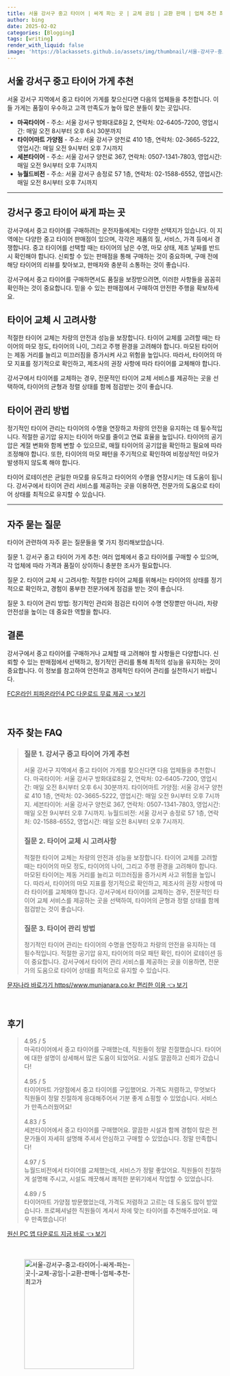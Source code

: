 ```yaml
---
title: 서울 강서구 중고 타이어 | 싸게 파는 곳 | 교체 공임 | 교환 판매 | 업체 추천 최고가
author: bing
date: 2025-02-02
categories: [Blogging]
tags: [writing]
render_with_liquid: false
image: 'https://blackassets.github.io/assets/img/thumbnail/서울-강서구-중고-타이어-|-싸게-파는-곳-|-교체-공임-|-교환-판매-|-업체-추천-최고가.webp'
---
```



<h2 id='추천 중고 타이어 가게'>서울 강서구 중고 타이어 가게 추천</h2>

<p>서울 강서구 지역에서 중고 타이어 가게를 찾으신다면 다음의 업체들을 추천합니다. 이들 가게는 품질이 우수하고 고객 만족도가 높아 많은 분들이 찾는 곳입니다.</p>

<ul>
    <li><b>마곡타이어</b> - 주소: 서울 강서구 방화대로8길 2, 연락처: 02-6405-7200, 영업시간: 매일 오전 8시부터 오후 6시 30분까지</li>
    <li><b>타이어마트 가양점</b> - 주소: 서울 강서구 양천로 410 1층, 연락처: 02-3665-5222, 영업시간: 매일 오전 9시부터 오후 7시까지</li>
    <li><b>세븐타이어</b> - 주소: 서울 강서구 양천로 367, 연락처: 0507-1341-7803, 영업시간: 매일 오전 9시부터 오후 7시까지</li>
    <li><b>뉴월드비전</b> - 주소: 서울 강서구 송정로 57 1층, 연락처: 02-1588-6552, 영업시간: 매일 오전 8시부터 오후 7시까지</li>
</ul>

<hr />

<h2 id='중고 타이어 구매 방법'>강서구 중고 타이어 싸게 파는 곳</h2>

<p>강서구에서 중고 타이어를 구매하려는 운전자들에게는 다양한 선택지가 있습니다. 이 지역에는 다양한 중고 타이어 판매점이 있으며, 각각은 제품의 질, 서비스, 가격 등에서 경쟁합니다. 중고 타이어를 선택할 때는 타이어의 남은 수명, 마모 상태, 제조 날짜를 반드시 확인해야 합니다. 신뢰할 수 있는 판매점을 통해 구매하는 것이 중요하며, 구매 전에 해당 타이어의 리뷰를 찾아보고, 판매자와 충분히 소통하는 것이 좋습니다.</p>

<p>강서구에서 중고 타이어를 구매하면서도 품질을 보장받으려면, 이러한 사항들을 꼼꼼히 확인하는 것이 중요합니다. 믿을 수 있는 판매점에서 구매하여 안전한 주행을 확보하세요.</p>

<h2 id='타이어 교체 시 고려 사항'>타이어 교체 시 고려사항</h2>

<p>적절한 타이어 교체는 차량의 안전과 성능을 보장합니다. 타이어 교체를 고려할 때는 타이어의 마모 정도, 타이어의 나이, 그리고 주행 환경을 고려해야 합니다. 마모된 타이어는 제동 거리를 늘리고 미끄러짐을 증가시켜 사고 위험을 높입니다. 따라서, 타이어의 마모 지표를 정기적으로 확인하고, 제조사의 권장 사항에 따라 타이어를 교체해야 합니다.</p>

<p>강서구에서 타이어를 교체하는 경우, 전문적인 타이어 교체 서비스를 제공하는 곳을 선택하여, 타이어의 균형과 정렬 상태를 함께 점검받는 것이 좋습니다.</p>

<h2 id='타이어 관리 방법'>타이어 관리 방법</h2>

<p>정기적인 타이어 관리는 타이어의 수명을 연장하고 차량의 안전을 유지하는 데 필수적입니다. 적절한 공기압 유지는 타이어 마모를 줄이고 연료 효율을 높입니다. 타이어의 공기압은 계절 변화와 함께 변할 수 있으므로, 매월 타이어의 공기압을 확인하고 필요에 따라 조정해야 합니다. 또한, 타이어의 마모 패턴을 주기적으로 확인하여 비정상적인 마모가 발생하지 않도록 해야 합니다.</p>

<p>타이어 로테이션은 균일한 마모를 유도하고 타이어의 수명을 연장시키는 데 도움이 됩니다. 강서구에서 타이어 관리 서비스를 제공하는 곳을 이용하면, 전문가의 도움으로 타이어 상태를 최적으로 유지할 수 있습니다.</p>

<hr />

<h2 id='자주 묻는 질문'>자주 묻는 질문</h2>

<p>타이어 관련하여 자주 묻는 질문들을 몇 가지 정리해보았습니다.</p>

<p>질문 1. 강서구 중고 타이어 가게 추천: 여러 업체에서 중고 타이어를 구매할 수 있으며, 각 업체에 따라 가격과 품질이 상이하니 충분한 조사가 필요합니다.</p>

<p>질문 2. 타이어 교체 시 고려사항: 적절한 타이어 교체를 위해서는 타이어의 상태를 정기적으로 확인하고, 경험이 풍부한 전문가에게 점검을 받는 것이 좋습니다.</p>

<p>질문 3. 타이어 관리 방법: 정기적인 관리와 점검은 타이어 수명 연장뿐만 아니라, 차량 안전성을 높이는 데 중요한 역할을 합니다.</p>

<h2 id='결론'>결론</h2>

<p>강서구에서 중고 타이어를 구매하거나 교체할 때 고려해야 할 사항들은 다양합니다. 신뢰할 수 있는 판매점에서 선택하고, 정기적인 관리를 통해 최적의 성능을 유지하는 것이 중요합니다. 이 정보를 참고하여 안전하고 경제적인 타이어 관리를 실천하시기 바랍니다.</p>


<p><a class="click-button" title="FC온라인 피파온라인4 PC 다운로드 무료 제공" href="https://blackassets.github.io/posts/FC%EC%98%A8%EB%9D%BC%EC%9D%B8-%ED%94%BC%ED%8C%8C%EC%98%A8%EB%9D%BC%EC%9D%B84-PC-%EB%8B%A4%EC%9A%B4%EB%A1%9C%EB%93%9C-%EB%AC%B4%EB%A3%8C-%EC%A0%9C%EA%B3%B5/" rel="dofollow">FC온라인 피파온라인4 PC 다운로드 무료 제공 👈 보기</a></p><br>
<h2 id='자주_찾는_FAQ'>자주 찾는 FAQ</h2>
<div itemscope="" itemtype="https://schema.org/FAQPage"> 
<blockquote> 
<div itemscope="" itemprop="mainEntity" itemtype="https://schema.org/Question"> 
<h3 itemprop="name">질문 1. 강서구 중고 타이어 가게 추천</h3> 
<div itemscope="" itemprop="acceptedAnswer" itemtype="https://schema.org/Answer"> 
<span itemprop="text"> 
<p>서울 강서구 지역에서 중고 타이어 가게를 찾으신다면 다음 업체들을 추천합니다. 마곡타이어: 서울 강서구 방화대로8길 2, 연락처: 02-6405-7200, 영업시간: 매일 오전 8시부터 오후 6시 30분까지. 타이어마트 가양점: 서울 강서구 양천로 410 1층, 연락처: 02-3665-5222, 영업시간: 매일 오전 9시부터 오후 7시까지. 세븐타이어: 서울 강서구 양천로 367, 연락처: 0507-1341-7803, 영업시간: 매일 오전 9시부터 오후 7시까지. 뉴월드비전: 서울 강서구 송정로 57 1층, 연락처: 02-1588-6552, 영업시간: 매일 오전 8시부터 오후 7시까지.</p> 
</span> 
</div> 
</div> 

<div itemscope="" itemprop="mainEntity" itemtype="https://schema.org/Question"> 
<h3 itemprop="name">질문 2. 타이어 교체 시 고려사항</h3> 
<div itemscope="" itemprop="acceptedAnswer" itemtype="https://schema.org/Answer"> 
<span itemprop="text"> 
<p>적절한 타이어 교체는 차량의 안전과 성능을 보장합니다. 타이어 교체를 고려할 때는 타이어의 마모 정도, 타이어의 나이, 그리고 주행 환경을 고려해야 합니다. 마모된 타이어는 제동 거리를 늘리고 미끄러짐을 증가시켜 사고 위험을 높입니다. 따라서, 타이어의 마모 지표를 정기적으로 확인하고, 제조사의 권장 사항에 따라 타이어를 교체해야 합니다. 강서구에서 타이어를 교체하는 경우, 전문적인 타이어 교체 서비스를 제공하는 곳을 선택하여, 타이어의 균형과 정렬 상태를 함께 점검받는 것이 좋습니다.</p> 
</span> 
</div> 
</div> 

<div itemscope="" itemprop="mainEntity" itemtype="https://schema.org/Question"> 
<h3 itemprop="name">질문 3. 타이어 관리 방법</h3> 
<div itemscope="" itemprop="acceptedAnswer" itemtype="https://schema.org/Answer"> 
<span itemprop="text"> 
<p>정기적인 타이어 관리는 타이어의 수명을 연장하고 차량의 안전을 유지하는 데 필수적입니다. 적절한 공기압 유지, 타이어의 마모 패턴 확인, 타이어 로테이션 등이 중요합니다. 강서구에서 타이어 관리 서비스를 제공하는 곳을 이용하면, 전문가의 도움으로 타이어 상태를 최적으로 유지할 수 있습니다.</p> 
</span> 
</div> 
</div> 

</blockquote> 
</div> 
<p><a class="click-button" title="문자나라 바로가기 https//www.munjanara.co.kr 편리한 이용" href="https://blackassets.github.io/posts/%EB%AC%B8%EC%9E%90%EB%82%98%EB%9D%BC-%EB%B0%94%EB%A1%9C%EA%B0%80%EA%B8%B0-httpswww.munjanara.co.kr-%ED%8E%B8%EB%A6%AC%ED%95%9C-%EC%9D%B4%EC%9A%A9/" rel="dofollow">문자나라 바로가기 https//www.munjanara.co.kr 편리한 이용 👈 보기</a></p><br>
<h2 id='후기'>후기</h2>
<div itemscope itemtype="https://schema.org/Product">
  <blockquote>
  <div itemprop="review" itemscope itemtype="https://schema.org/Review">
      <div itemprop="reviewRating" itemscope itemtype="https://schema.org/Rating"> <span itemprop="ratingValue">4.95</span> / <span itemprop="bestRating">5</span> </div>
      <span itemprop="reviewBody">마곡타이어에서 중고 타이어를 구매했는데, 직원들이 정말 친절했습니다. 타이어에 대한 설명이 상세해서 많은 도움이 되었어요. 시설도 깔끔하고 신뢰가 갔습니다!</span>
  </div>
  <br>
  <div itemprop="review" itemscope itemtype="https://schema.org/Review">
      <div itemprop="reviewRating" itemscope itemtype="https://schema.org/Rating"> <span itemprop="ratingValue">4.95</span> / <span itemprop="bestRating">5</span> </div>
      <span itemprop="reviewBody">타이어마트 가양점에서 중고 타이어를 구입했어요. 가격도 저렴하고, 무엇보다 직원들이 정말 친절하게 응대해주어서 기분 좋게 쇼핑할 수 있었습니다. 서비스가 만족스러웠어요!</span>
  </div>
  <br>
  <div itemprop="review" itemscope itemtype="https://schema.org/Review">
      <div itemprop="reviewRating" itemscope itemtype="https://schema.org/Rating"> <span itemprop="ratingValue">4.83</span> / <span itemprop="bestRating">5</span> </div>
      <span itemprop="reviewBody">세븐타이어에서 중고 타이어를 구매했어요. 깔끔한 시설과 함께 경험이 많은 전문가들이 자세히 설명해 주셔서 안심하고 구매할 수 있었습니다. 정말 만족합니다!</span>
  </div>
  <br>
  <div itemprop="review" itemscope itemtype="https://schema.org/Review">
      <div itemprop="reviewRating" itemscope itemtype="https://schema.org/Rating"> <span itemprop="ratingValue">4.97</span> / <span itemprop="bestRating">5</span> </div>
      <span itemprop="reviewBody">뉴월드비전에서 타이어를 교체했는데, 서비스가 정말 좋았어요. 직원들이 친절하게 설명해 주시고, 시설도 깨끗해서 쾌적한 분위기에서 작업할 수 있었습니다.</span>
  </div>
  <br>
  <div itemprop="review" itemscope itemtype="https://schema.org/Review">
      <div itemprop="reviewRating" itemscope itemtype="https://schema.org/Rating"> <span itemprop="ratingValue">4.89</span> / <span itemprop="bestRating">5</span> </div>
      <span itemprop="reviewBody">타이어마트 가양점 방문했었는데, 가격도 저렴하고 고르는 데 도움도 많이 받았습니다. 프로페셔널한 직원들이 계셔서 차에 맞는 타이어를 추천해주셨어요. 매우 만족했습니다!</span>
  </div>
  </blockquote>
</div>
<p><a class="click-button" title="원신 PC 앱 다운로드 지금 바로" href="https://blackassets.github.io/posts/%EC%9B%90%EC%8B%A0-PC-%EC%95%B1-%EB%8B%A4%EC%9A%B4%EB%A1%9C%EB%93%9C-%EC%A7%80%EA%B8%88-%EB%B0%94%EB%A1%9C/" rel="dofollow">원신 PC 앱 다운로드 지금 바로 👈 보기</a></p><br>
<figure class="image"><img src="https://blackassets.github.io/assets/img/thumbnail/서울-강서구-중고-타이어-|-싸게-파는-곳-|-교체-공임-|-교환-판매-|-업체-추천-최고가.webp" alt="서울-강서구-중고-타이어-|-싸게-파는-곳-|-교체-공임-|-교환-판매-|-업체-추천-최고가" width="256" height="256"></figure>